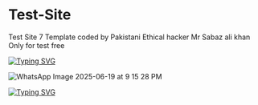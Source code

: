 # Test-Site
Test Site 7 Template coded by Pakistani Ethical hacker Mr Sabaz ali khan Only for test free


<a href="https://git.io/typing-svg"><img src="https://readme-typing-svg.demolab.com?font=Fira+Code&pause=1000&color=43B824&background=060606EE&width=500&height=60&lines=Testing+Site+Coded+By+Mr+Sabaz+ali+khan+" alt="Typing SVG" /></a>

![WhatsApp Image 2025-06-19 at 9 15 28 PM](https://github.com/user-attachments/assets/c8c1acd0-d657-48b1-a100-0e455ae4dc67)


<a href="https://git.io/typing-svg"><img src="https://readme-typing-svg.demolab.com?font=Fira+Code&pause=1000&color=43B824&background=060606EE&width=500&height=60&lines=PAkISTANI+ETHICAL+HACKER+MR+SABAZ+ALI+KHAN" alt="Typing SVG" /></a>
